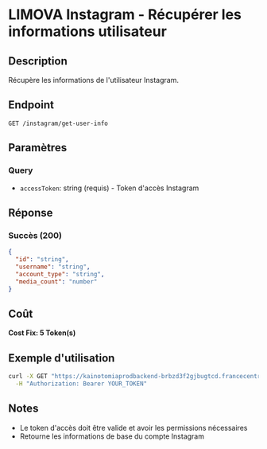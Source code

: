# LIMOVA Instagram - Récupérer les informations utilisateur

## Description
Récupère les informations de l'utilisateur Instagram.

## Endpoint
```
GET /instagram/get-user-info
```

## Paramètres

### Query
- `accessToken`: string (requis) - Token d'accès Instagram

## Réponse

### Succès (200)
```json
{
  "id": "string",
  "username": "string",
  "account_type": "string",
  "media_count": "number"
}
```

## Coût
**Cost Fix: 5 Token(s)**

## Exemple d'utilisation

```bash
curl -X GET "https://kainotomiaprodbackend-brbzd3f2gjbugtcd.francecentral-01.azurewebsites.net/instagram/get-user-info?accessToken=your-access-token" \
  -H "Authorization: Bearer YOUR_TOKEN"
```

## Notes
- Le token d'accès doit être valide et avoir les permissions nécessaires
- Retourne les informations de base du compte Instagram 